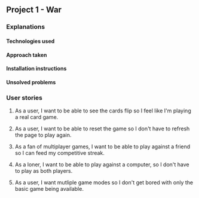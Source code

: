 ## Project 1 - War

### Explanations

#### Technologies used

#### Approach taken

#### Installation instructions

#### Unsolved problems

### User stories

1. As a user, I want to be able to see the cards flip so I feel like I'm playing a real card game.

2. As a user, I want to be able to reset the game so I don't have to refresh the page to play again.

3. As a fan of multiplayer games, I want to be able to play against a friend so I can feed my competitive streak.

4. As a loner, I want to be able to play against a computer, so I don't have to play as both players.

5. As a user, I want mutliple game modes so I don't get bored with only the basic game being available.
